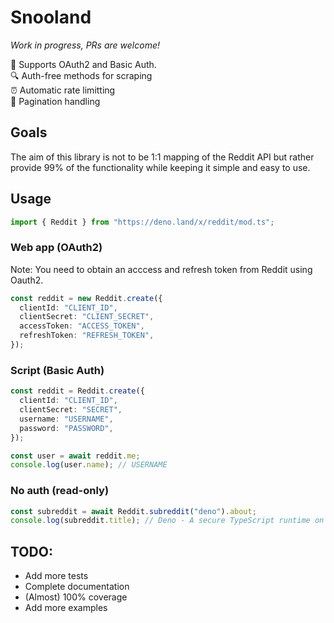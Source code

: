 # Snooland

_Work in progress, PRs are welcome!_

🔑 Supports OAuth2 and Basic Auth.\
🔍 Auth-free methods for scraping\
⏰ Automatic rate limitting\
📃 Pagination handling

## Goals

The aim of this library is not to be 1:1 mapping of the Reddit API but rather
provide 99% of the functionality while keeping it simple and easy to use.

## Usage

```ts
import { Reddit } from "https://deno.land/x/reddit/mod.ts";
```

### Web app (OAuth2)

Note: You need to obtain an acccess and refresh token from Reddit using Oauth2.

```ts
const reddit = new Reddit.create({
  clientId: "CLIENT_ID",
  clientSecret: "CLIENT_SECRET",
  accessToken: "ACCESS_TOKEN",
  refreshToken: "REFRESH_TOKEN",
});
```

### Script (Basic Auth)

```ts
const reddit = Reddit.create({
  clientId: "CLIENT_ID",
  clientSecret: "SECRET",
  username: "USERNAME",
  password: "PASSWORD",
});

const user = await reddit.me;
console.log(user.name); // USERNAME
```

### No auth (read-only)

```ts
const subreddit = await Reddit.subreddit("deno").about;
console.log(subreddit.title); // Deno - A secure TypeScript runtime on V8
```

## TODO:

- Add more tests
- Complete documentation
- (Almost) 100% coverage
- Add more examples
